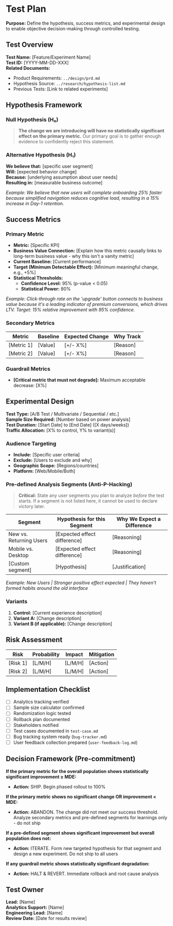# Test Plan

**Purpose:** Define the hypothesis, success metrics, and experimental design to enable objective decision-making through controlled testing.

## Test Overview

**Test Name:** [Feature/Experiment Name]  
**Test ID:** [YYYY-MM-DD-XXX]  
**Related Documents:** 
- Product Requirements: `../design/prd.md`
- Hypothesis Source: `../research/hypothesis-list.md`
- Previous Tests: [Link to related experiments]

## Hypothesis Framework

### Null Hypothesis (H₀)
> **The change we are introducing will have no statistically significant effect on the primary metric.** Our primary goal is to gather enough evidence to confidently reject this statement.

### Alternative Hypothesis (H₁)
**We believe that:** [specific user segment]  
**Will:** [expected behavior change]  
**Because:** [underlying assumption about user needs]  
**Resulting in:** [measurable business outcome]

*Example: We believe that new users will complete onboarding 25% faster because simplified navigation reduces cognitive load, resulting in a 15% increase in Day-1 retention.*

## Success Metrics

### Primary Metric
- **Metric:** [Specific KPI]
- **Business Value Connection:** [Explain how this metric causally links to long-term business value - why this isn't a vanity metric]
- **Current Baseline:** [Current performance]
- **Target (Minimum Detectable Effect):** [Minimum meaningful change, e.g., +5%]
- **Statistical Thresholds:**
  - **Confidence Level:** 95% (p-value < 0.05)
  - **Statistical Power:** 80%

*Example: Click-through rate on the 'upgrade' button connects to business value because it's a leading indicator of premium conversions, which drives LTV. Target: 15% relative improvement with 95% confidence.*

### Secondary Metrics
| Metric | Baseline | Expected Change | Why Track |
|--------|----------|-----------------|-----------|
| [Metric 1] | [Value] | [+/- X%] | [Reason] |
| [Metric 2] | [Value] | [+/- X%] | [Reason] |

### Guardrail Metrics
- **[Critical metric that must not degrade]:** Maximum acceptable decrease: [X%]

## Experimental Design

**Test Type:** [A/B Test / Multivariate / Sequential / etc.]  
**Sample Size Required:** [Number based on power analysis]  
**Test Duration:** [Start Date] to [End Date] ([X days/weeks])  
**Traffic Allocation:** [X% to control, Y% to variant(s)]

### Audience Targeting
- **Include:** [Specific user criteria]
- **Exclude:** [Users to exclude and why]
- **Geographic Scope:** [Regions/countries]
- **Platform:** [Web/Mobile/Both]

### Pre-defined Analysis Segments (Anti-P-Hacking)
> **Critical:** State any user segments you plan to analyze *before* the test starts. If a segment is not listed here, it cannot be used to declare victory later.

| Segment | Hypothesis for this Segment | Why We Expect a Difference |
|---------|----------------------------|----------------------------|
| New vs. Returning Users | [Expected effect difference] | [Reasoning] |
| Mobile vs. Desktop | [Expected effect difference] | [Reasoning] |
| [Custom segment] | [Hypothesis] | [Justification] |

*Example: New Users | Stronger positive effect expected | They haven't formed habits around the old interface*

### Variants
1. **Control:** [Current experience description]
2. **Variant A:** [Change description]
3. **Variant B (if applicable):** [Change description]

## Risk Assessment

| Risk | Probability | Impact | Mitigation |
|------|------------|--------|------------|
| [Risk 1] | [L/M/H] | [L/M/H] | [Action] |
| [Risk 2] | [L/M/H] | [L/M/H] | [Action] |

## Implementation Checklist

- [ ] Analytics tracking verified
- [ ] Sample size calculator confirmed
- [ ] Randomization logic tested
- [ ] Rollback plan documented
- [ ] Stakeholders notified
- [ ] Test cases documented in `test-case.md`
- [ ] Bug tracking system ready (`bug-tracker.md`)
- [ ] User feedback collection prepared (`user-feedback-log.md`)

## Decision Framework (Pre-commitment)

**If the primary metric for the overall population shows statistically significant improvement ≥ MDE:**
- **Action:** SHIP. Begin phased rollout to 100%

**If the primary metric shows no significant change OR improvement < MDE:**
- **Action:** ABANDON. The change did not meet our success threshold. Analyze secondary metrics and pre-defined segments for learnings only - do not ship

**If a pre-defined segment shows significant improvement but overall population does not:**
- **Action:** ITERATE. Form new targeted hypothesis for that segment and design a new experiment. Do not ship to all users

**If any guardrail metric shows statistically significant degradation:**
- **Action:** HALT & REVERT. Immediate rollback and root cause analysis

## Test Owner

**Lead:** [Name]  
**Analytics Support:** [Name]  
**Engineering Lead:** [Name]  
**Review Date:** [Date for results review]